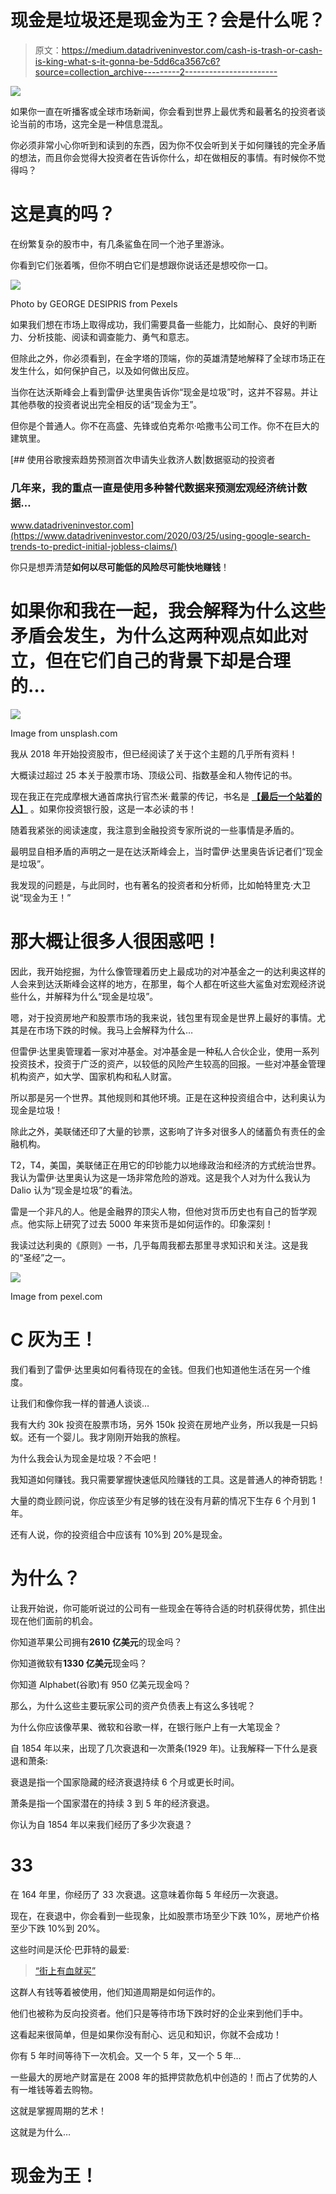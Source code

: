 # 现金是垃圾还是现金为王？会是什么呢？

> 原文：<https://medium.datadriveninvestor.com/cash-is-trash-or-cash-is-king-what-s-it-gonna-be-5dd6ca3567c6?source=collection_archive---------2----------------------->

![](img/df5c961ae4cfcec9a2bf2672af57b193.png)

如果你一直在听播客或全球市场新闻，你会看到世界上最优秀和最著名的投资者谈论当前的市场，这完全是一种信息混乱。

你必须非常小心你听到和读到的东西，因为你不仅会听到关于如何赚钱的完全矛盾的想法，而且你会觉得大投资者在告诉你什么，却在做相反的事情。有时候你不觉得吗？

# 这是真的吗？

在纷繁复杂的股市中，有几条鲨鱼在同一个池子里游泳。

你看到它们张着嘴，但你不明白它们是想跟你说话还是想咬你一口。

![](img/bd5cf3da3bc87b9c457d0b03667bdcbd.png)

Photo by GEORGE DESIPRIS from Pexels

如果我们想在市场上取得成功，我们需要具备一些能力，比如耐心、良好的判断力、分析技能、阅读和调查能力、勇气和意志。

但除此之外，你必须看到，在金字塔的顶端，你的英雄清楚地解释了全球市场正在发生什么，如何保护自己，以及如何做出反应。

当你在达沃斯峰会上看到雷伊·达里奥告诉你“现金是垃圾”时，这并不容易。并让其他恭敬的投资者说出完全相反的话“现金为王”。

但你是个普通人。你不在高盛、先锋或伯克希尔·哈撒韦公司工作。你不在巨大的建筑里。

[](https://www.datadriveninvestor.com/2020/03/25/using-google-search-trends-to-predict-initial-jobless-claims/) [## 使用谷歌搜索趋势预测首次申请失业救济人数|数据驱动的投资者

### 几年来，我的重点一直是使用多种替代数据来预测宏观经济统计数据…

www.datadriveninvestor.com](https://www.datadriveninvestor.com/2020/03/25/using-google-search-trends-to-predict-initial-jobless-claims/) 

你只是想弄清楚**如何以尽可能低的风险尽可能快地赚钱**！

# 如果你和我在一起，我会解释为什么这些矛盾会发生，为什么这两种观点如此对立，但在它们自己的背景下却是合理的…

![](img/809e6ceae6804131ff4f3be27612e9b3.png)

Image from unsplash.com

我从 2018 年开始投资股市，但已经阅读了关于这个主题的几乎所有资料！

大概读过超过 25 本关于股票市场、顶级公司、指数基金和人物传记的书。

现在我正在完成摩根大通首席执行官杰米·戴蒙的传记，书名是 [**【最后一个站着的人】**](https://www.amazon.com/Last-Man-Standing-Ascent-JPMorgan/dp/1416599541) 。如果你投资银行股，这是一本必读的书！

随着我紧张的阅读速度，我注意到金融投资专家所说的一些事情是矛盾的。

最明显自相矛盾的声明之一是在达沃斯峰会上，当时雷伊·达里奥告诉记者们“现金是垃圾”。

我发现的问题是，与此同时，也有著名的投资者和分析师，比如帕特里克·大卫说“现金为王！”

# 那大概让很多人很困惑吧！

因此，我开始挖掘，为什么像管理着历史上最成功的对冲基金之一的达利奥这样的人会来到达沃斯峰会这样的地方，在那里，每个人都在听这些大鲨鱼对宏观经济说些什么，并解释为什么“现金是垃圾”。

嗯，对于投资房地产和股票市场的我来说，钱包里有现金是世界上最好的事情。尤其是在市场下跌的时候。我马上会解释为什么…

但雷伊·达里奥管理着一家对冲基金。对冲基金是一种私人合伙企业，使用一系列投资技术，投资于广泛的资产，以较低的风险产生较高的回报。一些对冲基金管理机构资产，如大学、国家机构和私人财富。

所以那是另一个世界。其他规则和其他环境。正是在这种投资组合中，达利奥认为现金是垃圾！

除此之外，美联储还印了大量的钞票，这影响了许多对很多人的储蓄负有责任的金融机构。

T2，T4，美国，美联储正在用它的印钞能力以地缘政治和经济的方式统治世界。我认为雷伊·达里奥认为这是一场非常危险的游戏。这是我个人对为什么我认为 Dalio 认为“现金是垃圾”的看法。

雷是一个非凡的人。他是金融界的顶尖人物，但他对货币历史也有自己的哲学观点。他实际上研究了过去 5000 年来货币是如何运作的。印象深刻！

我读过达利奥的《原则》一书，几乎每周我都去那里寻求知识和关注。这是我的“圣经”之一。

![](img/288417bd6fbc6549b6ce847093243a9a.png)

Image from pexel.com

# C 灰为王！

我们看到了雷伊·达里奥如何看待现在的金钱。但我们也知道他生活在另一个维度。

让我们和像你我一样的普通人谈谈…

我有大约 30k 投资在股票市场，另外 150k 投资在房地产业务，所以我是一只蚂蚁。还有一个婴儿。我才刚刚开始我的旅程。

为什么我会认为现金是垃圾？不会吧！

我知道如何赚钱。我只需要掌握快速低风险赚钱的工具。这是普通人的神奇钥匙！

大量的商业顾问说，你应该至少有足够的钱在没有月薪的情况下生存 6 个月到 1 年。

还有人说，你的投资组合中应该有 10%到 20%是现金。

# 为什么？

让我开始说，你可能听说过的公司有一些现金在等待合适的时机获得优势，抓住出现在他们面前的机会。

你知道苹果公司拥有**2610 亿美元**的现金吗？

你知道微软有**1330 亿美元**现金吗？

你知道 Alphabet(谷歌)有 950 亿美元现金吗？

那么，为什么这些主要玩家公司的资产负债表上有这么多钱呢？

为什么你应该像苹果、微软和谷歌一样，在银行账户上有一大笔现金？

自 1854 年以来，出现了几次衰退和一次萧条(1929 年)。让我解释一下什么是衰退和萧条:

衰退是指一个国家隐藏的经济衰退持续 6 个月或更长时间。

萧条是指一个国家潜在的持续 3 到 5 年的经济衰退。

你认为自 1854 年以来我们经历了多少次衰退？

# 33

在 164 年里，你经历了 33 次衰退。这意味着你每 5 年经历一次衰退。

现在，在衰退中，你会看到一些现象，比如股票市场至少下跌 10%，房地产价格至少下跌 10%到 20%。

这些时间是沃伦·巴菲特的最爱:

> [“街上有血就买”](https://www.investopedia.com/articles/financial-theory/08/contrarian-investing.asp)

这群人有钱等着被使用，他们知道周期是如何运作的。

他们也被称为反向投资者。他们只是等待市场下跌时好的企业来到他们手中。

这看起来很简单，但是如果你没有耐心、远见和知识，你就不会成功！

你有 5 年时间等待下一次机会。又一个 5 年，又一个 5 年…

一些最大的房地产财富是在 2008 年的抵押贷款危机中创造的！而占了优势的人有一堆钱等着去购物。

这就是掌握周期的艺术！

这就是为什么…

# **现金为王！**